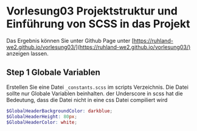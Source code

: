 # Vorlesung03 Projektstruktur und Einführung von SCSS in das Projekt

Das Ergebnis können Sie unter Github Page unter [https://ruhland-we2.github.io/vorlesung03/](https://ruhland-we2.github.io/vorlesung03/) anzeigen lassen.

## Step 1 Globale Variablen

Erstellen Sie eine Datei `_constants.scss` im scripts Verzeichnis. Die Datei sollte nur Globale Variablen beinhalten. der Underscore in scss hat die Bedeutung, dass die Datei nicht in eine css Datei compiliert wird

```scss
$GlobalHeaderBackgroundColor: darkblue;
$GlobalHeaderHeight: 80px;
$GlobalHeaderColor: white;
```